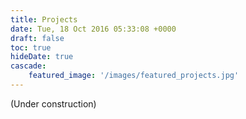 ```yaml
---
title: Projects
date: Tue, 18 Oct 2016 05:33:08 +0000
draft: false
toc: true
hideDate: true
cascade:
    featured_image: '/images/featured_projects.jpg'
---
```


(Under construction)

